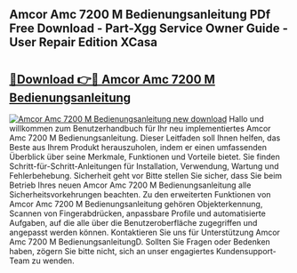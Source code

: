 ## Amcor Amc 7200 M Bedienungsanleitung PDf Free Download - Part-Xgg Service Owner Guide - User Repair Edition XCasa

# <h2><a href="http://df4b0tq.blite.top/?on=Amcor+Amc+7200+M+Bedienungsanleitung">🔗Download 👉🔴 Amcor Amc 7200 M Bedienungsanleitung</a></h2>

[![Amcor Amc 7200 M Bedienungsanleitung new download](https://i.imgur.com/lujVjoI.png)](http://df4b0tq.blite.top/?on=Amcor+Amc+7200+M+Bedienungsanleitung)
Hallo und willkommen zum Benutzerhandbuch für Ihr neu implementiertes Amcor Amc 7200 M Bedienungsanleitung. Dieser Leitfaden soll Ihnen helfen, das Beste aus Ihrem Produkt herauszuholen, indem er einen umfassenden Überblick über seine Merkmale, Funktionen und Vorteile bietet. Sie finden Schritt-für-Schritt-Anleitungen für Installation, Verwendung, Wartung und Fehlerbehebung. Sicherheit geht vor Bitte stellen Sie sicher, dass Sie beim Betrieb Ihres neuen Amcor Amc 7200 M Bedienungsanleitung alle Sicherheitsvorkehrungen beachten. Zu den erweiterten Funktionen von Amcor Amc 7200 M Bedienungsanleitung gehören Objekterkennung, Scannen von Fingerabdrücken, anpassbare Profile und automatisierte Aufgaben, auf die alle über die Benutzeroberfläche zugegriffen und angepasst werden können. Kontaktieren Sie uns für Unterstützung Amcor Amc 7200 M BedienungsanleitungD. Sollten Sie Fragen oder Bedenken haben, zögern Sie bitte nicht, sich an unser engagiertes Kundensupport-Team zu wenden.
